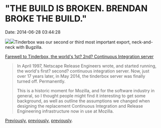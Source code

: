 \"THE BUILD IS BROKEN. BRENDAN BROKE THE BUILD.\"
=================================================

Date: 2014-06-28 03:44:28

[![](http://www.jwz.org/images/blog_2013_eol_tinderbox1.png)![](http://www.jwz.org/photos/1994-1999-nscp/0139.jpg)](http://oduinn.com/blog/2014/06/04/farewell-to-tinderbox/)Tinderbox
was our second or third most important export, neck-and-neck with
Bugzilla.

[Farewell to Tinderbox, the world\'s 1st? 2nd? Continuous Integration
server](http://oduinn.com/blog/2014/06/04/farewell-to-tinderbox/)

> In April 1997, Netscape Release Engineers wrote, and started running,
> the world\'s first? second? continuous integration server. Now, just
> over 17 years later, in May 2014, the tinderbox server was finally
> turned off. Permanently.
>
> This is a historic moment for Mozilla, and for the software industry
> in general, so I thought people might find it interesting to get some
> background, as well as outline the assumptions we changed when
> designing the replacement Continuous Integration and Release
> Engineering infrastructure now in use at Mozilla.

[Previously](http://www.jwz.org/blog/2011/08/weaponized-tinderbox/),
[previously](http://www.jwz.org/blog/2013/08/a-light-has-gone-out-on-the-web/),
[previously](http://www.jwz.org/blog/2008/03/happy-run-some-old-web-browsers-day/).
